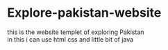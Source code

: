 # Explore-pakistan-website
this is the website templet of exploring Pakistan</br>
in this i can use html css and little bit of java
